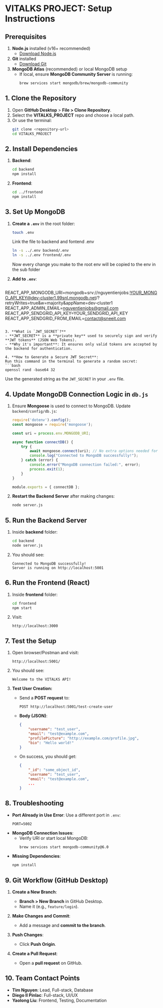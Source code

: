 # VITALKS PROJECT: Setup Instructions

## Prerequisites
1. **Node.js** installed (v16+ recommended)  
   - [Download Node.js](https://nodejs.org)  
2. **Git** installed  
   - [Download Git](https://git-scm.com/)  
3. **MongoDB Atlas** (recommended) or local MongoDB setup  
   - If local, ensure **MongoDB Community Server** is running:
     ```bash
     brew services start mongodb/brew/mongodb-community
     ```

## 1. Clone the Repository
1. Open **GitHub Desktop** > **File > Clone Repository**.
2. Select the **VITALKS_PROJECT** repo and choose a local path.
3. Or use the terminal:
   ```bash
   git clone <repository-url>
   cd VITALKS_PROJECT
   ```

## 2. Install Dependencies
1. **Backend**:
   ```bash
   cd backend
   npm install
   ```

2. **Frontend**:
   ```bash
   cd ../frontend
   npm install
   ```

## 3. Set Up MongoDB

1. **Create a `.env`** in the root folder:
   ```bash   
   touch .env
   ```
   Link the file to backend and fontend .env
   ```bash   
   ln -s ../.env backend/.env
   ln -s ../.env frontend/.env
   ```
   Now every change you make to the root env 
   will be copied to the env in the sub folder


2. **Add to `.env`**:
   ```
REACT_APP_MONGODB_URI=mongodb+srv://nguyentienjobs:YOUR_MONGO_API_KEY@dev-cluster1.99snl.mongodb.net/?retryWrites=true&w=majority&appName=dev-cluster1
REACT_APP_ADMIN_EMAIL=nguyentienjobs@gmail.com
REACT_APP_SENDGRID_API_KEY=YOUR_SENDGRID_API_KEY
REACT_APP_SENDGRID_FROM_EMAIL=contact@sneeit.com

   ```

3. **What is `JWT_SECRET`?**
   - **JWT_SECRET** is a **private key** used to securely sign and verify **JWT tokens** (JSON Web Tokens).  
   - **Why it's important**: It ensures only valid tokens are accepted by the backend for authentication.

4. **How to Generate a Secure JWT Secret**:
   Run this command in the terminal to generate a random secret:
   ```bash
   openssl rand -base64 32
   ```

   Use the generated string as the `JWT_SECRET` in your `.env` file.

## 4. Update MongoDB Connection Logic in `db.js`
1. Ensure **Mongoose** is used to connect to MongoDB. Update `backend/config/db.js`:
   ```javascript
   require('dotenv').config();
   const mongoose = require('mongoose');

   const uri = process.env.MONGODB_URI;

   async function connectDB() {
       try {
           await mongoose.connect(uri); // No extra options needed for v4+
           console.log("Connected to MongoDB successfully!");
       } catch (error) {
           console.error("MongoDB connection failed:", error);
           process.exit(1);
       }
   }

   module.exports = { connectDB };
   ```

2. **Restart the Backend Server** after making changes:
   ```bash
   node server.js
   ```

## 5. Run the Backend Server
1. Inside **backend** folder:
   ```bash
   cd backend
   node server.js
   ```

2. You should see:
   ```
   Connected to MongoDB successfully!
   Server is running on http://localhost:5001
   ```

## 6. Run the Frontend (React)
1. Inside **frontend** folder:
   ```bash
   cd frontend
   npm start
   ```

2. Visit:
   ```
   http://localhost:3000
   ```

## 7. Test the Setup
1. Open browser/Postman and visit:
   ```
   http://localhost:5001/
   ```

2. You should see:
   ```
   Welcome to the VITALKS API!
   ```

3. **Test User Creation:**
   - Send a **POST request** to:
     ```
     POST http://localhost:5001/test-create-user
     ```
   - **Body (JSON)**:
     ```json
     {
         "username": "test_user",
         "email": "test@example.com",
         "profilePicture": "http://example.com/profile.jpg",
         "bio": "Hello world!"
     }
     ```
   - On success, you should get:
     ```json
     {
         "_id": "some_object_id",
         "username": "test_user",
         "email": "test@example.com",
         ...
     }
     ```

## 8. Troubleshooting
- **Port Already in Use Error**: Use a different port in `.env`:
  ```
  PORT=5002
  ```
- **MongoDB Connection Issues**:
  - Verify URI or start local MongoDB:
    ```bash
    brew services start mongodb-community@6.0
    ```
- **Missing Dependencies**:
  ```bash
  npm install
  ```

## 9. Git Workflow (GitHub Desktop)
1. **Create a New Branch**:  
   - **Branch > New Branch** in GitHub Desktop.  
   - Name it (e.g., `feature/login`).

2. **Make Changes and Commit**:
   - Add a message and **commit to the branch**.

3. **Push Changes**:
   - Click **Push Origin**.

4. **Create a Pull Request**:
   - Open a **pull request** on GitHub.

## 10. Team Contact Points
- **Tim Nguyen**: Lead, Full-stack, Database  
- **Diego II Pinlac**: Full-stack, UI/UX  
- **Yaolong Liu**: Frontend, Testing, Documentation
